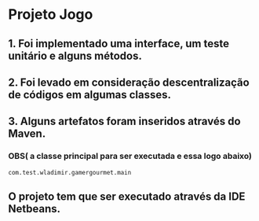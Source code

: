 # Projeto Jogo 

## 1. Foi implementado uma interface, um teste unitário e alguns métodos.
## 2. Foi levado em consideração descentralização de códigos em algumas classes.
## 3. Alguns artefatos foram inseridos através do Maven. 


### OBS( a classe principal para ser executada e essa logo abaixo)

`com.test.wladimir.gamergourmet.main`

## O projeto tem que ser executado através da IDE Netbeans.
